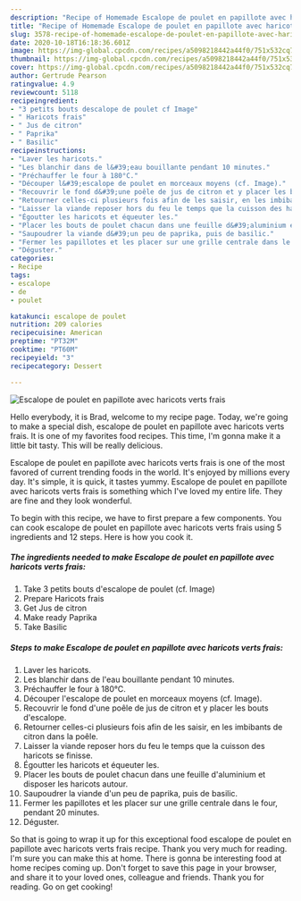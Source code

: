 ```yaml
---
description: "Recipe of Homemade Escalope de poulet en papillote avec haricots verts frais"
title: "Recipe of Homemade Escalope de poulet en papillote avec haricots verts frais"
slug: 3578-recipe-of-homemade-escalope-de-poulet-en-papillote-avec-haricots-verts-frais
date: 2020-10-18T16:18:36.601Z
image: https://img-global.cpcdn.com/recipes/a5098218442a44f0/751x532cq70/escalope-de-poulet-en-papillote-avec-haricots-verts-frais-photo-principale-de-la-recette.jpg
thumbnail: https://img-global.cpcdn.com/recipes/a5098218442a44f0/751x532cq70/escalope-de-poulet-en-papillote-avec-haricots-verts-frais-photo-principale-de-la-recette.jpg
cover: https://img-global.cpcdn.com/recipes/a5098218442a44f0/751x532cq70/escalope-de-poulet-en-papillote-avec-haricots-verts-frais-photo-principale-de-la-recette.jpg
author: Gertrude Pearson
ratingvalue: 4.9
reviewcount: 5118
recipeingredient:
- "3 petits bouts descalope de poulet cf Image"
- " Haricots frais"
- " Jus de citron"
- " Paprika"
- " Basilic"
recipeinstructions:
- "Laver les haricots."
- "Les blanchir dans de l&#39;eau bouillante pendant 10 minutes."
- "Préchauffer le four à 180°C."
- "Découper l&#39;escalope de poulet en morceaux moyens (cf. Image)."
- "Recouvrir le fond d&#39;une poêle de jus de citron et y placer les bouts d&#39;escalope."
- "Retourner celles-ci plusieurs fois afin de les saisir, en les imbibants de citron dans la poêle."
- "Laisser la viande reposer hors du feu le temps que la cuisson des haricots se finisse."
- "Égoutter les haricots et équeuter les."
- "Placer les bouts de poulet chacun dans une feuille d&#39;aluminium et disposer les haricots autour."
- "Saupoudrer la viande d&#39;un peu de paprika, puis de basilic."
- "Fermer les papillotes et les placer sur une grille centrale dans le four, pendant 20 minutes."
- "Déguster."
categories:
- Recipe
tags:
- escalope
- de
- poulet

katakunci: escalope de poulet 
nutrition: 209 calories
recipecuisine: American
preptime: "PT32M"
cooktime: "PT60M"
recipeyield: "3"
recipecategory: Dessert

---
```



![Escalope de poulet en papillote avec haricots verts frais](https://img-global.cpcdn.com/recipes/a5098218442a44f0/751x532cq70/escalope-de-poulet-en-papillote-avec-haricots-verts-frais-photo-principale-de-la-recette.jpg)

Hello everybody, it is Brad, welcome to my recipe page. Today, we're going to make a special dish, escalope de poulet en papillote avec haricots verts frais. It is one of my favorites food recipes. This time, I'm gonna make it a little bit tasty. This will be really delicious.

Escalope de poulet en papillote avec haricots verts frais is one of the most favored of current trending foods in the world. It's enjoyed by millions every day. It's simple, it is quick, it tastes yummy. Escalope de poulet en papillote avec haricots verts frais is something which I've loved my entire life. They are fine and they look wonderful.




To begin with this recipe, we have to first prepare a few components. You can cook escalope de poulet en papillote avec haricots verts frais using 5 ingredients and 12 steps. Here is how you cook it.

<!--inarticleads1-->

##### The ingredients needed to make Escalope de poulet en papillote avec haricots verts frais:

1. Take 3 petits bouts d&#39;escalope de poulet (cf. Image)
1. Prepare  Haricots frais
1. Get  Jus de citron
1. Make ready  Paprika
1. Take  Basilic




<!--inarticleads2-->

##### Steps to make Escalope de poulet en papillote avec haricots verts frais:

1. Laver les haricots.
1. Les blanchir dans de l&#39;eau bouillante pendant 10 minutes.
1. Préchauffer le four à 180°C.
1. Découper l&#39;escalope de poulet en morceaux moyens (cf. Image).
1. Recouvrir le fond d&#39;une poêle de jus de citron et y placer les bouts d&#39;escalope.
1. Retourner celles-ci plusieurs fois afin de les saisir, en les imbibants de citron dans la poêle.
1. Laisser la viande reposer hors du feu le temps que la cuisson des haricots se finisse.
1. Égoutter les haricots et équeuter les.
1. Placer les bouts de poulet chacun dans une feuille d&#39;aluminium et disposer les haricots autour.
1. Saupoudrer la viande d&#39;un peu de paprika, puis de basilic.
1. Fermer les papillotes et les placer sur une grille centrale dans le four, pendant 20 minutes.
1. Déguster.




So that is going to wrap it up for this exceptional food escalope de poulet en papillote avec haricots verts frais recipe. Thank you very much for reading. I'm sure you can make this at home. There is gonna be interesting food at home recipes coming up. Don't forget to save this page in your browser, and share it to your loved ones, colleague and friends. Thank you for reading. Go on get cooking!
